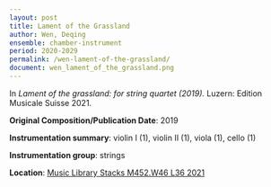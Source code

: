 ```yaml
---
layout: post
title: Lament of the Grassland
author: Wen, Deqing
ensemble: chamber-instrument
period: 2020-2029
permalink: /wen-lament-of-the-grassland/
document: wen_lament_of_the_grassland.png
---
```


In *Lament of the grassland: for string quartet (2019).* Luzern: Edition Musicale Suisse 2021.

**Original Composition/Publication Date**: 2019

**Instrumentation summary**: violin I (1), violin II (1), viola (1), cello (1)

**Instrumentation group**: strings

**Location**: <a href="https://tufts.primo.exlibrisgroup.com/permalink/01TUN_INST/1kc9gia/alma991018414738903851" target="_blank">Music Library Stacks M452.W46 L36 2021</a>